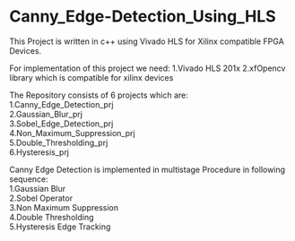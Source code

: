 # Canny_Edge-Detection_Using_HLS

This Project is written in c++ using Vivado HLS for Xilinx compatible FPGA Devices.

For implementation of this project we need:
1.Vivado HLS 201x
2.xfOpencv library which is compatible for xilinx devices

The Repository consists of 6 projects which are:  
1.Canny_Edge_Detection_prj  
2.Gaussian_Blur_prj  
3.Sobel_Edge_Detection_prj  
4.Non_Maximum_Suppression_prj  
5.Double_Thresholding_prj  
6.Hysteresis_prj  
  
Canny Edge Detection is implemented in multistage Procedure in following sequence:  
1.Gaussian Blur  
2.Sobel Operator  
3.Non Maximum Suppression  
4.Double Thresholding  
5.Hysteresis Edge Tracking  
  
  


